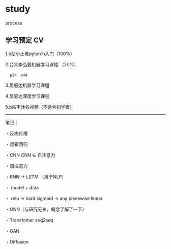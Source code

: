 # study
process

## 学习预定 CV

  1.b站小土堆pytorch入门（100%）
  
  2.台大李弘毅机器学习课程 （20%）

      p34　p44
  
  3.吴恩达机器学习课程
  
  4.吴恩达深度学习课程
  
  5.b站李沐各视频（不适合初学者）

  
-----------
笔记：

・反向传播

・逻辑回归

・CNN    CNN ∈ 自注意力 

・自注意力

・RNN -> LSTM （用于NLP）

・ model + data 

・ relu -> hard sigmoid -> any piecewise linear

・GNN（与研究无关，概念了解了一下）

・Transfomer seq2seq

・GAN

・Diffusion

